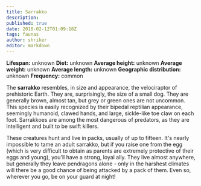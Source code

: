 ```yaml
---
title: Sarrakko
description:
published: true
date: 2010-02-12T01:09:18Z
tags: faunas
author: shriker
editor: markdown
---
```

<!-- infobox starts -->
**Lifespan:** unknown
**Diet:** unknown
**Average height:** unknown
**Average weight:** unknown
**Average length:** unknown
**Geographic distribution:** unknown
**Frequency:** common
<!-- infobox ends -->

The **sarrakko** resembles, in size and appearance, the velociraptor of prehistoric Earth. They are, surprisingly, the size of a small dog. They are generally brown, almost tan, but grey or green ones are not uncommon. This species is easily recognized by their bipedal reptilian appearance, seemingly humanoid, clawed hands, and large, sickle-like toe claw on each foot. Sarrakkoes are among the most dangerous of predators, as they are intelligent and built to be swift killers.

These creatures hunt and live in packs, usually of up to fifteen. It's nearly impossible to tame an adult sarrakko, but if you raise one from the egg (which is very difficult to obtain as parents are extremely protective of their eggs and young), you'll have a strong, loyal ally. They live almost anywhere, but generally they leave pendragons alone - only in the harshest climates will there be a good chance of being attacked by a pack of them. Even so, wherever you go, be on your guard at night!